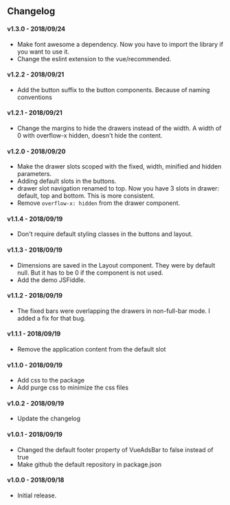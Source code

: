 ## Changelog

#### v1.3.0 - 2018/09/24

- Make font awesome a dependency. Now you have to import the library if you want to use it.
- Change the eslint extension to the vue/recommended.


#### v1.2.2 - 2018/09/21

- Add the button suffix to the button components. Because of naming conventions

#### v1.2.1 - 2018/09/21

- Change the margins to hide the drawers instead of the width. 
A width of 0 with overflow-x hidden, doesn't hide the content.

#### v1.2.0 - 2018/09/20

- Make the drawer slots scoped with the fixed, width, minified and hidden parameters.
- Adding default slots in the buttons.
- drawer slot navigation renamed to top. Now you have 3 slots in drawer: default, top and bottom. This is more consistent.
- Remove `overflow-x: hidden` from the drawer component.

#### v1.1.4 - 2018/09/19

- Don't require default styling classes in the buttons and layout.

#### v1.1.3 - 2018/09/19

- Dimensions are saved in the Layout component. They were by default null.
But it has to be 0 if the component is not used.
- Add the demo JSFiddle.


#### v1.1.2 - 2018/09/19

- The fixed bars were overlapping the drawers in non-full-bar mode. I added a fix for that bug.

#### v1.1.1 - 2018/09/19

- Remove the application content from the default slot

#### v1.1.0 - 2018/09/19

- Add css to the package
- Add purge css to minimize the css files

#### v1.0.2 - 2018/09/19

- Update the changelog

#### v1.0.1 - 2018/09/19

- Changed the default footer property of VueAdsBar to false instead of true
- Make github the default repository in package.json

#### v1.0.0 - 2018/09/18

- Initial release.
